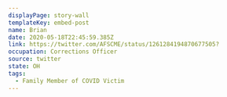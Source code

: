 ```yaml
---
displayPage: story-wall
templateKey: embed-post
name: Brian
date: 2020-05-18T22:45:59.385Z
link: https://twitter.com/AFSCME/status/1261284194870677505?
occupation: Corrections Officer
source: twitter
state: OH
tags:
  - Family Member of COVID Victim
---
```

